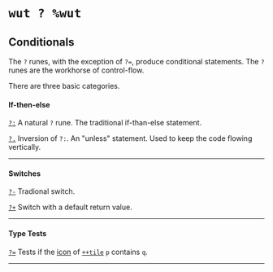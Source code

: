 <div class="short">

`wut ? %wut`
============

Conditionals
------------

The `?` runes, with the exception of `?=`, produce conditional
statements. The `?` runes are the workhorse of control-flow.

There are three basic categories.

</div>

#### If-then-else

[`?:`]() A natural `?` rune. The traditional if-than-else statement.

[`?.`]() Inversion of `?:`. An "unless" statement. Used to keep the code
flowing vertically.

<hr></hr>

#### Switches

[`?-`]() Tradional switch.

[`?+`]() Switch with a default return value.

<hr></hr>

#### Type Tests

[`?=`]() Tests if the [icon]() of [`++tile`]() `p` contains `q`.

<hr></hr>

<kids></kids>